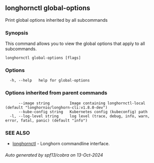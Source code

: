 ## longhornctl global-options

Print global options inherited by all subcommands

### Synopsis

This command allows you to view the global options that apply to all subcommands.

```
longhornctl global-options [flags]
```

### Options

```
  -h, --help   help for global-options
```

### Options inherited from parent commands

```
      --image string         Image containing longhornctl-local (default "longhornio/longhorn-cli:v1.8.0-dev")
      --kube-config string   Kubernetes config (kubeconfig) path
  -l, --log-level string     log level (trace, debug, info, warn, error, fatal, panic) (default "info")
```

### SEE ALSO

* [longhornctl](longhornctl.md)	 - Longhorn commandline interface.

###### Auto generated by spf13/cobra on 13-Oct-2024
